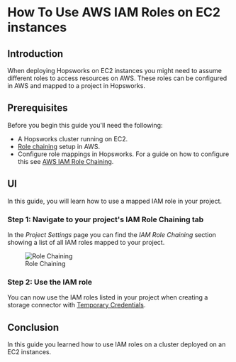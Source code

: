 # How To Use AWS IAM Roles on EC2 instances

## Introduction

When deploying Hopsworks on EC2 instances you might need to assume different roles to access resources on AWS. 
These roles can be configured in AWS and mapped to a project in Hopsworks.

## Prerequisites
Before you begin this guide you'll need the following:

- A Hopsworks cluster running on EC2.
- [Role chaining](https://docs.aws.amazon.com/IAM/latest/UserGuide/id_roles_terms-and-concepts.html#iam-term-role-chaining) setup in AWS.
- Configure role mappings in Hopsworks. For a guide on how to configure this see [AWS IAM Role Chaining](../../../../setup_installation/admin/roleChaining).

## UI
In this guide, you will learn how to use a mapped IAM role in your project.

### Step 1: Navigate to your project's IAM Role Chaining tab

In the _Project Settings_ page you can find the _IAM Role Chaining_ section showing a list of all IAM roles mapped to your project.

<figure>
  <img src="../../../../assets/images/guides/iam_role/project-settings.png" alt="Role Chaining"/>
  <figcaption>Role Chaining</figcaption>
</figure>

### Step 2: Use the IAM role 

You can now use the IAM roles listed in your project when creating a storage connector with [Temporary Credentials](../../../fs/storage_connector/creation/s3/#temporary-credentials).

## Conclusion
In this guide you learned how to use IAM roles on a cluster deployed on an EC2 instances.
